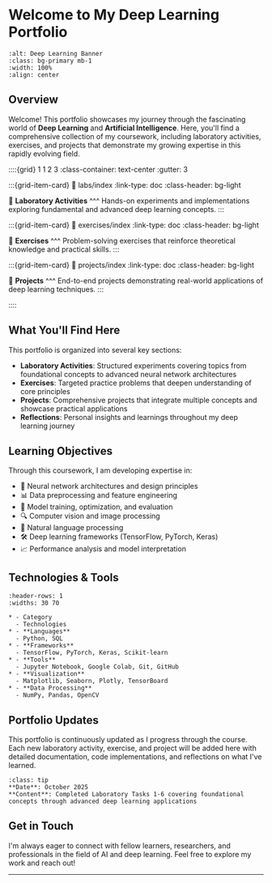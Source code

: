# Welcome to My Deep Learning Portfolio

```{image} https://images.unsplash.com/photo-1620712943543-bcc4688e7485?w=1200&h=400&fit=crop
:alt: Deep Learning Banner
:class: bg-primary mb-1
:width: 100%
:align: center
```

## Overview

Welcome! This portfolio showcases my journey through the fascinating world of **Deep Learning** and **Artificial Intelligence**. Here, you'll find a comprehensive collection of my coursework, including laboratory activities, exercises, and projects that demonstrate my growing expertise in this rapidly evolving field.

::::{grid} 1 1 2 3
:class-container: text-center
:gutter: 3

:::{grid-item-card}
:link: labs/index
:link-type: doc
:class-header: bg-light

🔬 **Laboratory Activities**
^^^
Hands-on experiments and implementations exploring fundamental and advanced deep learning concepts.
:::

:::{grid-item-card}
:link: exercises/index
:link-type: doc
:class-header: bg-light

📝 **Exercises**
^^^
Problem-solving exercises that reinforce theoretical knowledge and practical skills.
:::

:::{grid-item-card}
:link: projects/index
:link-type: doc
:class-header: bg-light

🚀 **Projects**
^^^
End-to-end projects demonstrating real-world applications of deep learning techniques.
:::

::::

## What You'll Find Here

This portfolio is organized into several key sections:

- **Laboratory Activities**: Structured experiments covering topics from foundational concepts to advanced neural network architectures
- **Exercises**: Targeted practice problems that deepen understanding of core principles
- **Projects**: Comprehensive projects that integrate multiple concepts and showcase practical applications
- **Reflections**: Personal insights and learnings throughout my deep learning journey

## Learning Objectives

Through this coursework, I am developing expertise in:

- 🧠 Neural network architectures and design principles
- 📊 Data preprocessing and feature engineering
- 🎯 Model training, optimization, and evaluation
- 🔍 Computer vision and image processing
- 💬 Natural language processing
- 🛠️ Deep learning frameworks (TensorFlow, PyTorch, Keras)
- 📈 Performance analysis and model interpretation

## Technologies & Tools

```{list-table}
:header-rows: 1
:widths: 30 70

* - Category
  - Technologies
* - **Languages**
  - Python, SQL
* - **Frameworks**
  - TensorFlow, PyTorch, Keras, Scikit-learn
* - **Tools**
  - Jupyter Notebook, Google Colab, Git, GitHub
* - **Visualization**
  - Matplotlib, Seaborn, Plotly, TensorBoard
* - **Data Processing**
  - NumPy, Pandas, OpenCV
```

## Portfolio Updates

This portfolio is continuously updated as I progress through the course. Each new laboratory activity, exercise, and project will be added here with detailed documentation, code implementations, and reflections on what I've learned.

```{admonition} Latest Update
:class: tip
**Date**: October 2025  
**Content**: Completed Laboratory Tasks 1-6 covering foundational concepts through advanced deep learning applications
```

## Get in Touch

I'm always eager to connect with fellow learners, researchers, and professionals in the field of AI and deep learning. Feel free to explore my work and reach out!

---

```{tableofcontents}
```
